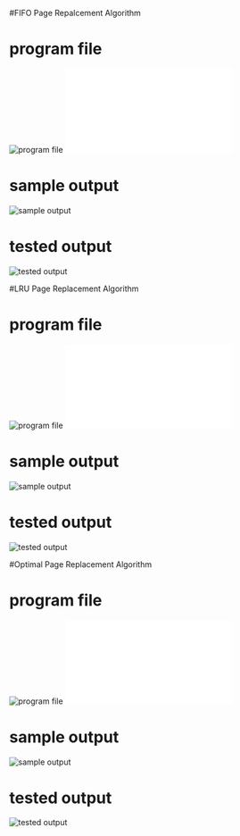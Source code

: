 #FIFO Page Repalcement Algorithm
# program file
![program file](FifoPage_code_582.jpeg)
![program file](FifoPageFile.c)

# sample output
![sample output](FifoPage_IO_582.jpeg)

# tested output
![tested output](FifoPage_EO_582.jpeg)

#LRU Page Replacement Algorithm
# program file
![program file](LruPage_code_582.jpeg)
![program file](LruPageFile.c)

# sample output
![sample output](LruPage_IO_582.jpeg)

# tested output
![tested output](LruPage_EO_582.jpeg)

#Optimal Page Replacement Algorithm
# program file
![program file](OptimalPage_code_582.jpeg)
![program file](OptimalPageFile.c)

# sample output
![sample output](OptimalPage_IO_582.jpeg)

# tested output
![tested output](OptimalPage_EO_582.jpeg)
